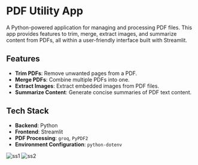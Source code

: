 # PDF Utility App

A Python-powered application for managing and processing PDF files. This app provides features to trim, merge, extract images, and summarize content from PDFs, all within a user-friendly interface built with Streamlit.

## Features

- **Trim PDFs**: Remove unwanted pages from a PDF.
- **Merge PDFs**: Combine multiple PDFs into one.
- **Extract Images**: Extract embedded images from PDF files.
- **Summarize Content**: Generate concise summaries of PDF text content.

## Tech Stack

- **Backend**: Python
- **Frontend**: Streamlit
- **PDF Processing**: `groq`, `PyPDF2`
- **Environment Configuration**: `python-dotenv`

![ss1](https://github.com/user-attachments/assets/6e6bdcdf-f099-4340-89f6-3c5b51aeedec)
![ss2](https://github.com/user-attachments/assets/230dd53b-16da-4bab-b8df-167a4439c6be)
